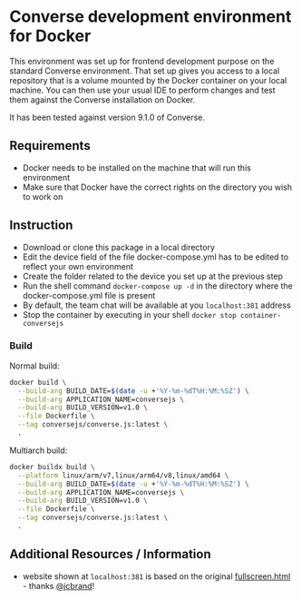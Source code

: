 # Converse development environment for Docker

This environment was set up for frontend development purpose on the standard Converse environment. That set up gives you access to a local repository that is a volume mounted by the Docker container on your local machine. You can then use your usual IDE to perform changes and test them against the Converse installation on Docker.

It has been tested against version 9.1.0 of Converse.

## Requirements

* Docker needs to be installed on the machine that will run this environment
* Make sure that Docker have the correct rights on the directory you wish to work on

## Instruction

* Download or clone this package in a local directory
* Edit the device field of the file docker-compose.yml has to be edited to reflect your own environment
* Create the folder related to the device you set up at the previous step 
* Run the shell command `docker-compose up -d` in the directory where the docker-compose.yml file is present
* By default, the team chat will be available at you `localhost:381` address
* Stop the container by executing in your shell `docker stop container-conversejs`

### Build

Normal build:

```bash
docker build \
  --build-arg BUILD_DATE=$(date -u +'%Y-%m-%dT%H:%M:%SZ') \
  --build-arg APPLICATION_NAME=conversejs \
  --build-arg BUILD_VERSION=v1.0 \
  --file Dockerfile \
  --tag conversejs/converse.js:latest \
  .
```

Multiarch build:

```bash
docker buildx build \
  --platform linux/arm/v7,linux/arm64/v8,linux/amd64 \
  --build-arg BUILD_DATE=$(date -u +'%Y-%m-%dT%H:%M:%SZ') \
  --build-arg APPLICATION_NAME=conversejs \
  --build-arg BUILD_VERSION=v1.0 \
  --file Dockerfile \
  --tag conversejs/converse.js:latest \
  .
```

## Additional Resources / Information

* website shown at `localhost:381` is based on the original [fullscreen.html](https://raw.githubusercontent.com/conversejs/converse.js/v9.1.0/fullscreen.html) - thanks [@jcbrand](https://github.com/conversejs/converse.js-docker/pull/2#discussion_r859454722)!
